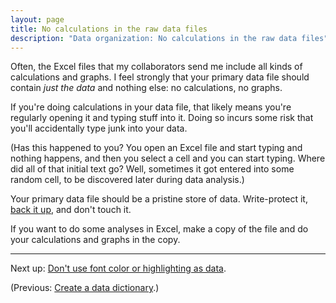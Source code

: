 ```yaml
---
layout: page
title: No calculations in the raw data files
description: "Data organization: No calculations in the raw data files"
---
```


Often, the Excel files that my collaborators send me include all kinds of
calculations and graphs. I feel strongly that your primary data file
should contain *just the data* and nothing else: no calculations, no
graphs.

If you're doing calculations in your data file, that likely means
you're regularly opening it and typing stuff into it. Doing so incurs
some risk that you'll accidentally type junk into your data.

(Has this happened to you? You open an Excel file and start typing and nothing
happens, and then you select a cell and you can start typing. Where
did all of that initial text go? Well, sometimes it got entered into
some random cell, to be discovered later during data analysis.)

Your primary data file should be a pristine store of
data. Write-protect it, [back it up](backups.html), and don't touch
it.

If you want to do some analyses in Excel, make a copy of the file and
do your calculations and graphs in the copy.

---

Next up: [Don't use font color or highlighting as data](no_highlighting.html).

(Previous: [Create a data dictionary](dictionary.html).)

